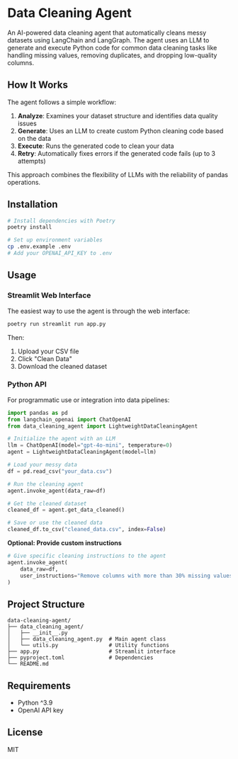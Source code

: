 # Data Cleaning Agent

An AI-powered data cleaning agent that automatically cleans messy datasets using LangChain and LangGraph. The agent uses an LLM to generate and execute Python code for common data cleaning tasks like handling missing values, removing duplicates, and dropping low-quality columns.

## How It Works

The agent follows a simple workflow:
1. **Analyze**: Examines your dataset structure and identifies data quality issues
2. **Generate**: Uses an LLM to create custom Python cleaning code based on the data
3. **Execute**: Runs the generated code to clean your data
4. **Retry**: Automatically fixes errors if the generated code fails (up to 3 attempts)

This approach combines the flexibility of LLMs with the reliability of pandas operations.

## Installation

```bash
# Install dependencies with Poetry
poetry install

# Set up environment variables
cp .env.example .env
# Add your OPENAI_API_KEY to .env
```

## Usage

### Streamlit Web Interface

The easiest way to use the agent is through the web interface:

```bash
poetry run streamlit run app.py
```

Then:
1. Upload your CSV file
2. Click "Clean Data"
3. Download the cleaned dataset

### Python API

For programmatic use or integration into data pipelines:

```python
import pandas as pd
from langchain_openai import ChatOpenAI
from data_cleaning_agent import LightweightDataCleaningAgent

# Initialize the agent with an LLM
llm = ChatOpenAI(model="gpt-4o-mini", temperature=0)
agent = LightweightDataCleaningAgent(model=llm)

# Load your messy data
df = pd.read_csv("your_data.csv")

# Run the cleaning agent
agent.invoke_agent(data_raw=df)

# Get the cleaned dataset
cleaned_df = agent.get_data_cleaned()

# Save or use the cleaned data
cleaned_df.to_csv("cleaned_data.csv", index=False)
```

**Optional: Provide custom instructions**

```python
# Give specific cleaning instructions to the agent
agent.invoke_agent(
    data_raw=df,
    user_instructions="Remove columns with more than 30% missing values and standardize date formats"
)
```

## Project Structure

```
data-cleaning-agent/
├── data_cleaning_agent/
│   ├── __init__.py
│   ├── data_cleaning_agent.py  # Main agent class
│   └── utils.py                # Utility functions
├── app.py                      # Streamlit interface
├── pyproject.toml              # Dependencies
└── README.md
```

## Requirements

- Python ^3.9
- OpenAI API key

## License

MIT

